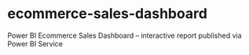 # ecommerce-sales-dashboard
Power BI Ecommerce Sales Dashboard – interactive report published via Power BI Service
